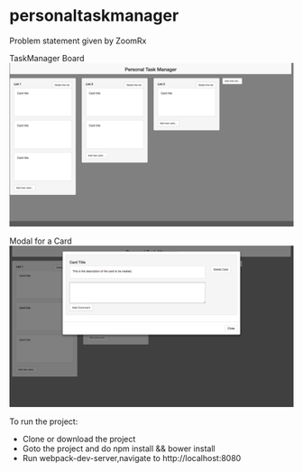 # personaltaskmanager
Problem statement given by ZoomRx

TaskManager Board
![alt text](https://github.com/rvkumar92/personaltaskmanager/blob/master/outputs/taskmanager.png "TaskManager output")

Modal for a Card
![alt text](https://github.com/rvkumar92/personaltaskmanager/blob/master/outputs/cardmodal.png "Card Modal output")

To run the project:
* Clone or download the project
* Goto the project and do npm install && bower install
* Run webpack-dev-server,navigate to http://localhost:8080
